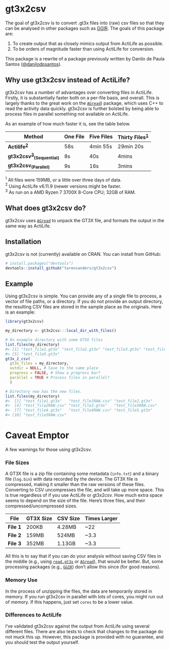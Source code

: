 
<!-- README.md is generated from README.Rmd. Please edit that file -->

# gt3x2csv

<!-- badges: start -->
<!-- badges: end -->

The goal of gt3x2csv is to convert .gt3x files into (raw) csv files so
that they can be analysed in other packages such as
[GGIR](https://cran.r-project.org/package=GGIR). The goals of this
package are:

1.  To create output that as closely mimics output from ActiLife as
    possible.
2.  To be orders of magnitude faster than using ActiLife for conversion.

This package is a rewrite of a package previously written by Danilo de
Paula Santos ([@danilodpsantos](https://github.com/danilodpsantos)).

## Why use gt3x2csv instead of ActiLife?

gt3x2csv has a number of advantages over converting files in ActiLife.
Firstly, it is substantially faster both on a per-file basis, and
overall. This is largely thanks to the great work on the
[`AGread`](https://github.com/paulhibbing/AGread)) package, which uses
C++ to read the activity data quickly. gt3x2csv is further bolsted by
being able to process files in parallel something not available on
ActiLife.

As an example of how much faster it is, see the table below.

| Method                                                          | One File | Five Files | Thirty Files<sup>[1](#myfootnote1)</sup> |
|-----------------------------------------------------------------|----------|------------|------------------------------------------|
| **Actilife<sup>[2](#myfootnote2)</sup>**                        | 58s      | 4min 55s   | 29min 20s                                |
| **gt3x2csv<sup>[3](#myfootnote3)</sup><sub>(Sequential)</sub>** | 8s       | 40s        | 4mins                                    |
| **gt3x2csv<sub>(Parallel)</sub>**                               | 9s       | 16s        | 3mins                                    |

<a name="myfootnote1"><sup>1</sup></a> All files were 159MB, or a little
over three days of data.<br> <a name="myfootnote2"><sup>2</sup></a>
Using ActiLife v6.11.9 (newer versions might be faster.<br>
<a name="myfootnote3"><sup>3</sup></a> As run on a AMD Ryzen 7 3700X
8-Core CPU; 32GB of RAM.

## What does gt3x2csv do?

gt3x2csv uses [`AGread`](https://github.com/paulhibbing/AGread) to
unpack the GT3X file, and formats the output in the same way as
ActiLife.

## Installation

gt3x2csv is not (currently) available on CRAN. You can install from
GitHub:

``` r
# install.packages("devtools")
devtools::install_github("tarensanders/gt3x2csv")
```

## Example

Using gt3x2csv is simple. You can provide any of a single file to
process, a vector of file paths, or a directory. If you do not provide
an output directory, the resulting CSV files are stored in the sample
place as the originals. Here is an example:

``` r
library(gt3x2csv)

my_directory <- gt3x2csv:::local_dir_with_files()

# An example directory with some GT3X files
list.files(my_directory)
#> [1] "test_file1.gt3x" "test_file2.gt3x" "test_file3.gt3x" "test_file4.gt3x"
#> [5] "test_file5.gt3x"
gt3x_2_csv(
  gt3x_files = my_directory,
  outdir = NULL, # Save to the same place
  progress = FALSE, # Show a progress bar?
  parallel = TRUE # Process files in parallel?
  )

# Directory now has the new files.
list.files(my_directory)
#>  [1] "test_file1.gt3x"   "test_file1RAW.csv" "test_file2.gt3x"  
#>  [4] "test_file2RAW.csv" "test_file3.gt3x"   "test_file3RAW.csv"
#>  [7] "test_file4.gt3x"   "test_file4RAW.csv" "test_file5.gt3x"  
#> [10] "test_file5RAW.csv"
```

# Caveat Emptor

A few warnings for those using gt3x2csv.

### File Sizes

A GT3X file is a zip file containing some metadata (`info.txt`) and a
binary file (`log.bin`) with data recorded by the device. The GT3X file
is compressed, making it smaller than the raw versions of these files.
Converting to CSV uncompresses the file, and will take up more space.
This is true regardless of if you use ActiLife or gt3x2csv. How much
extra space seems to depend on the size of the file. Here’s three files,
and their compressed/uncompressed sizes.

| File       | GT3X Size | CSV Size | Times Larger |
|------------|-----------|----------|--------------|
| **File 1** | 200KB     | 4.28MB   | \~22         |
| **File 2** | 159MB     | 524MB    | \~3.3        |
| **File 3** | 352MB     | 1.13GB   | \~3.3        |

All this is to say that if you can do your analysis without saving CSV
files in the middle (e.g., using
[`read.gt3x`](https://github.com/THLfi/read.gt3x) or
[`AGread`](https://github.com/paulhibbing/AGread)), that would be
better. But, some processing packages (e.g.,
[`GGIR`](https://github.com/wadpac/GGIR)) don’t allow this since (for
good reasons).

### Memory Use

In the process of unzipping the files, the data are temporarily stored
in memory. If you run gt3x2csv in parallel with lots of cores, you might
run out of memory. If this happens, just set `cores` to be a lower
value.

### Differences to ActiLife

I’ve validated gt3x2csv against the output from ActiLife using several
different files. There are also tests to check that changes to the
package do not muck this up. However, this package is provided with no
guarantee, and you should test the output yourself.
